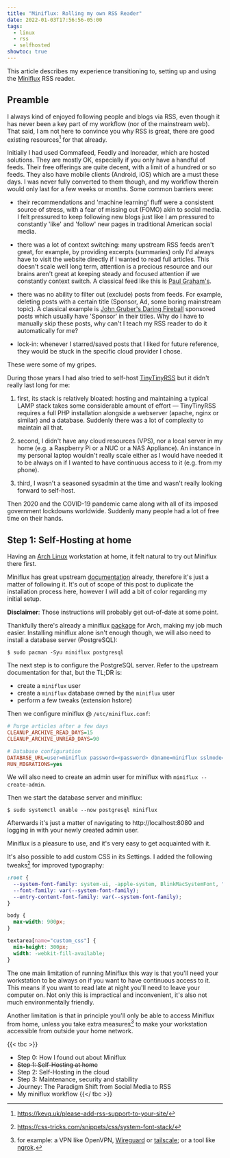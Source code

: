 ```yaml
---
title: "Miniflux: Rolling my own RSS Reader"
date: 2022-01-03T17:56:56-05:00
tags:
  - linux
  - rss
  - selfhosted
showtoc: true
---
```


This article describes my experience transitioning to, setting up and using the [Miniflux](https://miniflux.app/) RSS reader.

<!--more-->

## Preamble

I always kind of enjoyed following people and blogs via RSS, even though it has never been a key part of my workflow (nor of the mainstream web). That said, I am not here to convince you why RSS is great, there are good existing resources[^kevq] for that already.

Initially I had used Commafeed, Feedly and Inoreader, which are hosted solutions. They are mostly OK, especially if you only have a handful of feeds. Their free offerings are quite decent, with a limit of a hundred or so feeds. They also have mobile clients (Android, iOS) which are a must these days. I was never fully converted to them though, and my workflow therein would only last for a few weeks or months. Some common barriers were:

- their recommendations and 'machine learning' fluff were a consistent source of stress, with a fear of missing out (FOMO) akin to social media. I felt pressured to keep following new blogs just like I am pressured to constantly 'like' and 'follow' new pages in traditional American social media.

- there was a lot of context switching: many upstream RSS feeds aren't great, for example, by providing excerpts (summaries) only I'd always have to visit the website directly if I wanted to read full articles. This doesn't scale well long term, attention is a precious resource and our brains aren't great at keeping steady and focused attention if we constantly context switch. A classical feed like this is [Paul Graham's](http://www.aaronsw.com/2002/feeds/pgessays.rss).

- there was no ability to filter out (exclude) posts from feeds. For example, deleting posts with a certain title (Sponsor, Ad, some boring mainstream topic). A classical example is [John Gruber's Daring Fireball](https://daringfireball.net/) sponsored posts which usually have 'Sponsor' in their titles. Why do I have to manually skip these posts, why can't I teach my RSS reader to do it automatically for me?

- lock-in: whenever I starred/saved posts that I liked for future reference, they would be stuck in the specific cloud provider I chose.

These were some of my gripes.

During those years I had also tried to self-host [TinyTinyRSS](https://tt-rss.org/) but it didn't really last long for me:

1. first, its stack is relatively bloated: hosting and maintaining a typical LAMP stack takes some considerable amount of effort — TinyTinyRSS requires a full PHP installation alongside a webserver (apache, nginx or similar) and a database. Suddenly there was a lot of complexity to maintain all that.

2. second, I didn't have any cloud resources (VPS), nor a local server in my home (e.g. a Raspberry Pi or a NUC or a NAS Appliance). An instance in my personal laptop wouldn't really scale either as I would have needed it to be always on if I wanted to have continuous access to it (e.g. from my phone).

3. third, I wasn't a seasoned sysadmin at the time and wasn't really looking forward to self-host.

Then 2020 and the COVID-19 pandemic came along with all of its imposed
government lockdowns worldwide. Suddenly many people had a lot of free time on
their hands.

## Step 1: Self-Hosting at home

Having an [Arch Linux](https://archlinux.org/) workstation at home, it felt natural to try out Miniflux there first.

Miniflux has great upstream [documentation](https://miniflux.app/docs/installation.html#debian) already, therefore it's just a matter of following it. It's out of scope of this post to duplicate the installation process here, however I will add a bit of color regarding my initial setup.

**Disclaimer**: Those instructions will probably get out-of-date at some point.

Thankfully there's already a miniflux [package](https://archlinux.org/packages/community/x86_64/miniflux/) for Arch, making my job much easier. Installing miniflux alone isn't enough though, we will also need to install a database server (PostgreSQL):

```shell
$ sudo pacman -Syu miniflux postgresql
```

The next step is to configure the PostgreSQL server. Refer to the upstream documentation for that, but the TL;DR is:

- create a `miniflux` user
- create a `miniflux` database owned by the `miniflux` user
- perform a few tweaks (extension hstore)

Then we configure miniflux @ `/etc/miniflux.conf`:

```ini
# Purge articles after a few days
CLEANUP_ARCHIVE_READ_DAYS=15
CLEANUP_ARCHIVE_UNREAD_DAYS=90

# Database configuration
DATABASE_URL=user=miniflux password=<password> dbname=miniflux sslmode=disable
RUN_MIGRATIONS=yes
```

We will also need to create an admin user for miniflux with `miniflux --create-admin`.

Then we start the database server and miniflux:

```shell
$ sudo systemctl enable --now postgresql miniflux
```

Afterwards it's just a matter of navigating to http://localhost:8080 and logging in with your newly created admin user.

Miniflux is a pleasure to use, and it's very easy to get acquainted with it.

It's also possible to add custom CSS in its Settings. I added the following tweaks[^system-font-stack] for improved typography:

```css
:root {
  --system-font-family: system-ui, -apple-system, BlinkMacSystemFont, "Segoe UI", Roboto, Helvetica, Arial, "Noto Sans", sans-serif, "Apple Color Emoji", "Segoe UI Emoji", "Segoe UI Symbol", "Noto Color Emoji";
  --font-family: var(--system-font-family);
  --entry-content-font-family: var(--system-font-family);
}

body {
  max-width: 900px;
}

textarea[name="custom_css"] {
  min-height: 300px;
  width: -webkit-fill-available;
}
```

The one main limitation of running Miniflux this way is that you'll need your workstation to be always on if you want to have continuous access to it. This means if you want to read late at night you'll need to leave your computer on. Not only this is impractical and inconvenient, it's also not much environmentally friendly.

Another limitation is that in principle you'll only be able to access Miniflux from home, unless you take extra measures[^extra-measures] to make your workstation accessible from outside your home network.

{{< tbc >}}
- Step 0: How I found out about Miniflux
- ~~Step 1: Self-Hosting at home~~
- Step 2: Self-Hosting in the cloud
- Step 3: Maintenance, security and stability
- Journey: The Paradigm Shift from Social Media to RSS
- My miniflux workflow
{{</ tbc >}}


[^kevq]: https://kevq.uk/please-add-rss-support-to-your-site/
[^system-font-stack]: https://css-tricks.com/snippets/css/system-font-stack/
[^extra-measures]: for example: a VPN like OpenVPN, [Wireguard](https://www.wireguard.com/) or [tailscale](https://tailscale.com/); or a tool like [ngrok](https://ngrok.com/).